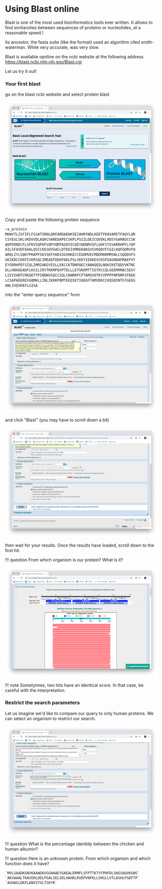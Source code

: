 # Using Blast online

Blast is one of the most used bioinformatics tools ever written.
It allows to find similaroties between sequences of proteins or nucleotides, at a reasonable speed.!

Its ancestor, the fasta suite (like the format) used an algorithm clled smith-waterman.
While very accurate, was very slow.

Blast is available opnline on the ncbi website at the following address <https://blast.ncbi.nlm.nih.gov/Blast.cgi>

Let us try it out!

### Your first blast

go on the blast ncbi website and select protein blast

![](../img/blast_0.png)

Copy and paste the following protein sequence

```bash
>a_protein
MKWVTLISFIFLFSSATSRNLQRFARDAEHKSEIAHRYNDLKEETFKAVAMITFAQYLQR
CSYEGLSKLVKDVVDLAQKCVANEDAPECSKPLPSIILDEICQVEKLRDSYGAMADCCSK
ADPERNECFLSFKVSQPDFVQPYQRPASDVICQEYQDNRVSFLGHFIYSVARRHPFLYAP
AILSFAVDFEHALQSCCKESDVGACLDTKEIVMREKAKGVSVKQQYFCGILKQFGDRVFQ
ARQLIYLSQKYPKAPFSEVSKFVHDSIGVHKECCEGDMVECMDDMARMMSNLCSQQDVFS
GKIKDCCEKPIVERSQCIMEAEFDEKPADLPSLVEKYIEDKEVCKSFEAGHDAFMAEFVY
EYSRRHPEFSIQLIMRIAKGYESLLEKCCKTDNPAECYANAQEQLNQHIKETQDVVKTNC
DLLHDHGEADFLKSILIRYTKKMPQVPTDLLLETGKKMTTIGTKCCQLGEDRRMACSEGY
LSIVIHDTCRKQETTPINDNVSQCCSQLYANRRPCFTAMGVDTKYVPPPFNPDMFSFDEK
LCSAPAEEREVGQMKLLINLIKRKPQMTEEQIKTIADGFTAMVDKCCKQSDINTCFGEEG
ANLIVQSRATLGIGA
```

into the "enter query sequence" form

![](../img/blast_1.png)

and click "Blast" (you may have to scroll down a bit)

![](../img/blast_2.png)

then wait for your results.
Once the results have loaded, scroll down to the first hit.

!!! question
    From which organism is our protein? What is it?

![](../img/blast_3.png)

!!! note
    Sometyimes, two hits have an identical score. In that case, be careful with the interpretation.


### Restrict the search parameters

Let us imagine we'd like to compare our query to only human proteins.
We can select an organism to restrict our search.

![](../img/blast_4.png)

!!! question
    What is the percentage identidy between the chicken and human albumin?

!!! question
    Here is an unknown protein. From which organism and which function does it have?
    
    `MVLSAADKGNVKAAWGKVGGHAAEYGAEALERMFLSFPTTKTYFPHFDLSHGSAQVKGHG`  
    `AKVAAALTKAVEHLDDLPGALSELSDLHAHKLRVDPVNFKLLSHSLLVTLASHLPSDFTP`  
    `AVHASLDKFLANVSTVLTSKYR`
